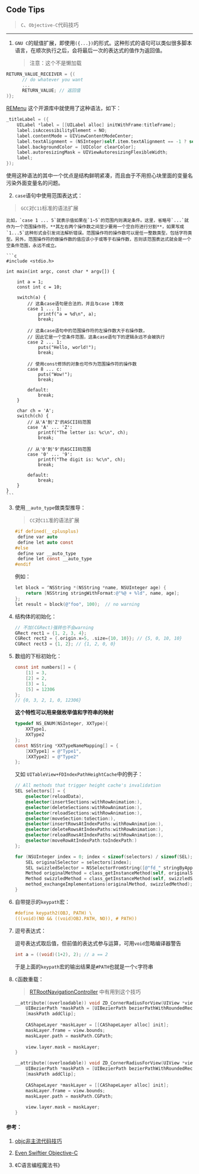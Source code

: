 ## Code Tips

> `C`、`Objective-C`代码技巧 

-----

1.  `GNU C`的赋值扩展，即使用`({...})`的形式。这种形式的语句可以类似很多脚本语言，在顺次执行之后，会将最后一次的表达式的值作为返回值。
    
    > 注意：这个不是懒加载
   
   ```c
   RETURN_VALUE_RECEIVER = {(
         // do whatever you want
         ...
         RETURN_VALUE; // 返回值
   )};
   ```

   [REMenu](https://github.com/romaonthego/REMenu) 这个开源库中就使用了这种语法，如下：

   ```objectivec
   _titleLabel = ({
       UILabel *label = [[UILabel alloc] initWithFrame:titleFrame];
       label.isAccessibilityElement = NO;
       label.contentMode = UIViewContentModeCenter;
       label.textAlignment = (NSInteger)self.item.textAlignment == -1 ? self.menu.textAlignment : self.item.subtitleTextAlignment;
       label.backgroundColor = [UIColor clearColor];
       label.autoresizingMask = UIViewAutoresizingFlexibleWidth;
       label;
   });
   ```

   使用这种语法的其中一个优点是结构鲜明紧凑，而且由于不用担心块里面的变量名污染外面变量名的问题。

2.  `case`语句中使用范围表达式：

   > `GCC`对`C11`标准的语法扩展

    比如，`case 1 ... 5`就表示值如果在`1~5`的范围内则满足条件。这里，省略号`...`就作为一个范围操作符，**其左右两个操作数之间至少要用一个空白符进行分割**，如果写成`1...5`这种形式会引发词法解析错误。范围操作符的操作数可以是任一整数类型，包括字符类型。另外，范围操作符的做操作数的值应该小于或等于右操作数，否则该范围表达式就会是一个空条件范围，永远不成立。

    ```c
    #include <stdio.h>
    
    int main(int argc, const char * argv[]) {
        
        int a = 1; 
        const int c = 10;
    
        switch(a) {
            // 这条case语句是合法的，并且与case 1等效 
            case 1 ... 1:
                printf("a = %d\n", a);
                break;
    
            // 这条case语句中的范围操作符的左操作数⼤于右操作数， 
            // 因此它是⼀个空条件范围，这条case语句下的逻辑永远不会被执⾏ 
            case 2 ... 1:
                puts("Hello, world!"); 
                break;
    
            // 使⽤const修饰的对象也可作为范围操作符的操作数 
            case 8 ... c:
                puts("Wow!");
                break;
    
            default: 
                break;
        }
    
        char ch = 'A'; 
        switch(ch) {
            // 从'A'到'Z'的ASCII码范围 
            case 'A' ... 'Z':
                printf("The letter is: %c\n", ch);
                break;
    
            // 从'0'到'9'的ASCII码范围 
            case '0' ... '9':
                printf("The digit is: %c\n", ch);
                break;
    
            default:
                break;
        }
    }
    ```

3. 使用`__auto_type`做类型推导：

   > `CC`对`C11`准的语法扩展

   ```c
   #if defined(__cplusplus)
    define var auto
    define let auto const
   #else
    define var __auto_type
    define let const __auto_type
   #endif
   ```

    例如：

    ```objectivec
    let block = ^NSString *(NSString *name, NSUInteger age) {
        return [NSString stringWithFormat:@"%@ + %ld", name, age];
    };
    let result = block(@"foo", 100);  // no warning
    ```

4. 结构体的初始化：     

    ```objectivec
    // 不加(CGRect)强转也不会warning
    GRect rect1 = {1, 2, 3, 4};
    CGRect rect2 = {.origin.x=5, .size={10, 10}}; // {5, 0, 10, 10}
    CGRect rect3 = {1, 2}; // {1, 2, 0, 0}
    ```

5. 数组的下标初始化：

    ```objectivec
    const int numbers[] = {
        [1] = 3,
        [2] = 2,
        [3] = 1,
        [5] = 12306
    };
    // {0, 3, 2, 1, 0, 12306}
    ```
    
    **这个特性可以用来做枚举值和字符串的映射**
    
    ```objectivec
    typedef NS_ENUM(NSInteger, XXType){
        XXType1,
        XXType2
    };
    const NSString *XXTypeNameMapping[] = {
        [XXType1] = @"Type1",
        [XXType2] = @"Type2"
    };
    ```
    
    又如 `UITableView+FDIndexPathHeightCache`中的例子：
    
    ```objectivec
    // All methods that trigger height cache's invalidation
    SEL selectors[] = {
        @selector(reloadData),
        @selector(insertSections:withRowAnimation:),
        @selector(deleteSections:withRowAnimation:),
        @selector(reloadSections:withRowAnimation:),
        @selector(moveSection:toSection:),
        @selector(insertRowsAtIndexPaths:withRowAnimation:),
        @selector(deleteRowsAtIndexPaths:withRowAnimation:),
        @selector(reloadRowsAtIndexPaths:withRowAnimation:),
        @selector(moveRowAtIndexPath:toIndexPath:)
    };
    
    for (NSUInteger index = 0; index < sizeof(selectors) / sizeof(SEL); ++index) {
        SEL originalSelector = selectors[index];
        SEL swizzledSelector = NSSelectorFromString([@"fd_" stringByAppendingString:NSStringFromSelector(originalSelector)]);
        Method originalMethod = class_getInstanceMethod(self, originalSelector);
        Method swizzledMethod = class_getInstanceMethod(self, swizzledSelector);
        method_exchangeImplementations(originalMethod, swizzledMethod);
    }
    ```

6. 自带提示的`keypath`宏：

    ```objectivec
   #define keypath2(OBJ, PATH) \
    (((void)(NO && ((void)OBJ.PATH, NO)), # PATH))
    ``` 
    
7. 逗号表达式：

    逗号表达式取后值，但前值的表达式参与运算，可用`void`忽略编译器警告
    
    ```objective-c
    int a = ((void)(1+2), 2); // a == 2
    ```
    
    于是上面的`keypath`宏的输出结果是`#PATH`也就是一个`c`字符串 

8. `C`函数重载：
    > [RTRootNavigationController](https://github.com/rickytan/RTRootNavigationController/blob/master/RTRootNavigationController/Classes/RTRootNavigationController.m) 中有用到这个技巧
    
    ```objective-c
    __attribute((overloadable)) void ZD_CornerRadiusForView(UIView *view, CGFloat cornerRadius) {
        UIBezierPath *maskPath = [UIBezierPath bezierPathWithRoundedRect:view.bounds cornerRadius:cornerRadius];
        [maskPath addClip];
        
        CAShapeLayer *maskLayer = [[CAShapeLayer alloc] init];
        maskLayer.frame = view.bounds;
        maskLayer.path = maskPath.CGPath;
        
        view.layer.mask = maskLayer;
    }

    __attribute((overloadable)) void ZD_CornerRadiusForView(UIView *view, UIRectCorner rectCorner, CGFloat cornerRadius) {
        UIBezierPath *maskPath = [UIBezierPath bezierPathWithRoundedRect:view.bounds byRoundingCorners:rectCorner cornerRadii:(CGSize){cornerRadius, cornerRadius}];
        [maskPath addClip];
        
        CAShapeLayer *maskLayer = [[CAShapeLayer alloc] init];
        maskLayer.frame = view.bounds;
        maskLayer.path = maskPath.CGPath;
        
        view.layer.mask = maskLayer;
    }
    ```








#### 参考：

1. [objc非主流代码技巧](http://blog.sunnyxx.com/2014/08/02/objc-weird-code/)

2. [Even Swiftier Objective-C](https://pspdfkit.com/blog/2017/even-swiftier-objective-c/)

3. 《C语言编程魔法书》


